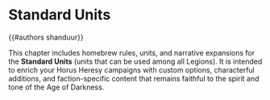 # Standard Units

{{#authors shanduur}}

This chapter includes homebrew rules, units, and narrative expansions for the **Standard Units** (units that can be used among all Legions). It is intended to enrich your Horus Heresy campaigns with custom options, characterful additions, and faction-specific content that remains faithful to the spirit and tone of the Age of Darkness.

